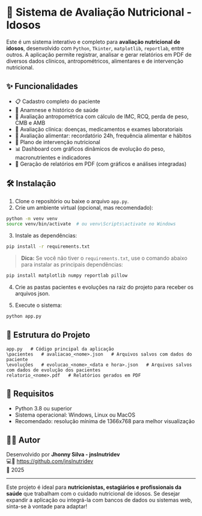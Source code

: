 # 🥦 Sistema de Avaliação Nutricional - Idosos

Este é um sistema interativo e completo para **avaliação nutricional de idosos**, desenvolvido com `Python`, `Tkinter`, `matplotlib`, `reportlab`, entre outros. A aplicação permite registrar, analisar e gerar relatórios em PDF de diversos dados clínicos, antropométricos, alimentares e de intervenção nutricional.

## ✨ Funcionalidades

-   📋 Cadastro completo do paciente
-   🧠 Anamnese e histórico de saúde
-   📏 Avaliação antropométrica com cálculo de IMC, RCQ, perda de peso, CMB e AMB
-   💊 Avaliação clínica: doenças, medicamentos e exames laboratoriais
-   🥗 Avaliação alimentar: recordatório 24h, frequência alimentar e hábitos
-   🎯 Plano de intervenção nutricional
-   📊 Dashboard com gráficos dinâmicos de evolução do peso, macronutrientes e indicadores
-   📄 Geração de relatórios em PDF (com gráficos e análises integradas)

## 🛠️ Instalação

1. Clone o repositório ou baixe o arquivo `app.py`.
2. Crie um ambiente virtual (opcional, mas recomendado):

```bash
python -m venv venv
source venv/bin/activate  # ou venv\Scripts\activate no Windows
```

3. Instale as dependências:

```bash
pip install -r requirements.txt
```

> **Dica:** Se você não tiver o `requirements.txt`, use o comando abaixo para instalar as principais dependências:

```bash
pip install matplotlib numpy reportlab pillow
```

4. Crie as pastas pacientes e evoluções na raiz do projeto para receber os arquivos json.

5. Execute o sistema:

```bash
python app.py
```

## 📁 Estrutura do Projeto

```
app.py   # Código principal da aplicação
\pacientes   # avaliacao_<nome>.json   # Arquivos salvos com dados do paciente
\evoluções   # evolucao_<nome>_<data e hora>.json   # Arquivos salvos com dados de evolução dos pacientes
relatorio_<nome>.pdf   # Relatórios gerados em PDF
```

## 📌 Requisitos

-   Python 3.8 ou superior
-   Sistema operacional: Windows, Linux ou MacOS
-   Recomendado: resolução mínima de 1366x768 para melhor visualização

## 👨‍💻 Autor

Desenvolvido por **Jhonny Silva - jnslnutridev**  
💻🔗 https://github.com/jnslnutridev  
📅 2025

---

Este projeto é ideal para **nutricionistas, estagiários e profissionais da saúde** que trabalham com o cuidado nutricional de idosos. Se desejar expandir a aplicação ou integrá-la com bancos de dados ou sistemas web, sinta-se à vontade para adaptar!

